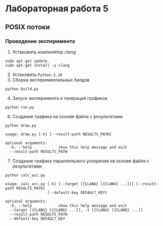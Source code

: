 # Лабораторная работа 5

## POSIX потоки

### Проведение эксперимента

1. Установить компилятор *clang*
```
sudo apt-get update
sudo apt-get install -y clang
```
2. Установить `Python-3.10`
3. Сборка эксперементальных билдов
```
python build.py
```

4. Запуск эксперимента и генерация графиков
```
python run.py
```

6. Создание графика на основе файла с результатами
```
python draw.py

usage: draw.py [-h] [--result-path RESULTS_PATH]

optional arguments:
  -h, --help            show this help message and exit
  --result-path RESULTS_PATH
```

7. Создание графика параллельного ускорения на основе файла с результатами
```
python calc_acc.py

usage: calc_acc.py [-h] [--target [{CLANG} [{CLANG} ...]]] [--result-path RESULTS_PATH]
                   [--default-key DEFAULT_KEY]

optional arguments:
  -h, --help            show this help message and exit
  --target [{CLANG} [{CLANG} ...]], -t [{CLANG} [{CLANG} ...]]
  --result-path RESULTS_PATH
  --default-key DEFAULT_KEY
```
